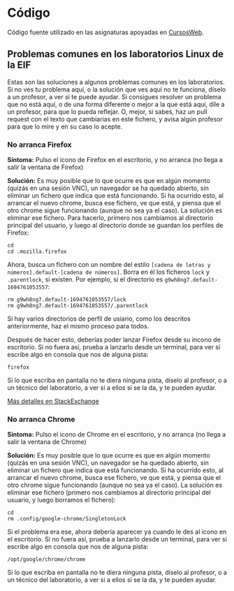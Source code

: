 # Código

Código fuente utilizado en las asignaturas apoyadas en [CursosWeb](http://cursosweb.github.io "CursosWeb").

## Problemas comunes en los laboratorios Linux de la EIF

Estas son las soluciones a algunos problemas comunes en los laboratorios. Si no ves tu problema aquí, o la solución que ves aquí no te funciona, díselo a un profesor, a ver si te puede ayudar. Si consigues resolver un problema que no está aquí, o de una forma diferente o mejor a la que está aquí, dile a un profesor, para que lo pueda reflejar. O, mejor, si sabes, haz un pull request con el texto que cambiarías en este fichero, y avisa algún profesor para que lo mire y en su caso lo acepte.

### No arranca Firefox

**Síntoma:** Pulso el icono de Firefox en el escritorio, y no arranca (no llega a salir la ventana de Firefox)

**Solución:** Es muy posible que lo que ocurre es que en algún momento (quizás en una sesión VNC), un navegador se ha quedado abierto, sin eliminar un fichero que indica que está funcionando. Si ha ocurrido esto, al arrancar el nuevo chrome, busca ese fichero, ve que está, y piensa que el otro chrome sigue funcionando (aunque no sea ya el caso). La solución es eliminar ese fichero. Para hacerlo, primero nos cambiamos al directorio principal del usuario, y luego al directorio donde se guardan los perfiles de Firefox:

```shell
cd
cd .mozilla.firefox
```

Ahora, busca un fichero con un nombre del estilo `[cadena de letras y números].default-[cadena de números]`. Borra en él los ficheros `lock` y `.parentlock`, si existen. Por ejemplo, si el directorio es `g9wh8ng7.default-1694761053557`:

```shell
rm g9wh8ng7.default-1694761053557/lock
rm g9wh8ng7.default-1694761053557/.parentlock
```

Si hay varios directorios de perfil de usiario, como los descritos anteriormente, haz el mismo proceso para todos.

Después de hacer esto, deberías poder lanzar Firefox desde su incono de escritorio. Si no fuera así, prueba a lanzarlo desde un terminal, para ver si escribe algo en consola que nos de alguna pista:

```shell
firefox
```

Si lo que escriba en pantalla no te diera ninguna pista, díselo al profesor, o a un técnico del laboratorio, a ver si a ellos sí se la da, y te pueden ayudar.

[Más detalles en StackExchange](https://unix.stackexchange.com/questions/78689/fix-firefox-is-already-running-issue-in-linux)

### No arranca Chrome

**Síntoma:** Pulso el icono de Chrome en el escritorio, y no arranca (no llega a salir la ventana de Chrome)

**Solución:** Es muy posible que lo que ocurre es que en algún momento (quizás en una sesión VNC), un navegador se ha quedado abierto, sin eliminar un fichero que indica que está funcionando. Si ha ocurrido esto, al arrancar el nuevo chrome, busca ese fichero, ve que está, y piensa que el otro chrome sigue funcionando (aunque no sea ya el caso). La solución es eliminar ese fichero (primero nos cambiamos al directorio principal del usuario, y luego borramos el fichero):

```shell
cd
rm .config/google-chrome/SingletonLock
```

Si el problema era ese, ahora debería aparecer ya cuando le des al icono en el escritorio. Si no fuera así, prueba a lanzarlo desde un terminal, para ver si escribe algo en consola que nos de alguna pista:

```shell
/opt/google/chrome/chrome
```

Si lo que escriba en pantalla no te diera ninguna pista, díselo al profesor, o a un técnico del laboratorio, a ver si a ellos sí se la da, y te pueden ayudar.